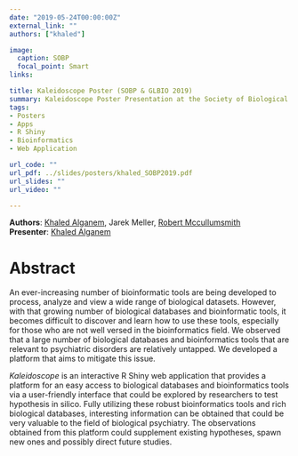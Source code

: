 ```yaml
---
date: "2019-05-24T00:00:00Z"
external_link: ""
authors: ["khaled"]

image:
  caption: SOBP
  focal_point: Smart
links:

title: Kaleidoscope Poster (SOBP & GLBIO 2019)
summary: Kaleidoscope Poster Presentation at the Society of Biological Psychiatry Conference & Great Lakes Bioinformatics Conference in 2019
tags:
- Posters
- Apps
- R Shiny
- Bioinformatics
- Web Application

url_code: ""
url_pdf: ../slides/posters/khaled_SOBP2019.pdf
url_slides: ""
url_video: ""

---
```


**Authors**: [Khaled Alganem](/authors/khaled), Jarek Meller, [Robert Mccullumsmith](/authors/rob)  
**Presenter**: [Khaled Alganem](/authors/khaled)

# Abstract

An ever-increasing number of bioinformatic tools are being developed to process, analyze and view a wide range of biological datasets. However, with that growing number of biological databases and bioinformatic tools, it becomes difficult to discover and learn how to use these tools, especially for those who are not well versed in the bioinformatics field. We observed that a large number of biological databases and bioinformatics tools that are relevant to psychiatric disorders are relatively untapped. We developed a platform that aims to mitigate this issue. 

*Kaleidoscope* is an interactive R Shiny web application that provides a platform for an easy access to biological databases and bioinformatics tools via a user-friendly interface that could be explored by researchers to test hypothesis in silico. Fully utilizing these robust bioinformatics tools and rich biological databases, interesting information can be obtained that could be very valuable to the field of biological psychiatry. The observations obtained from this platform could supplement existing hypotheses, spawn new ones and possibly direct future studies.




